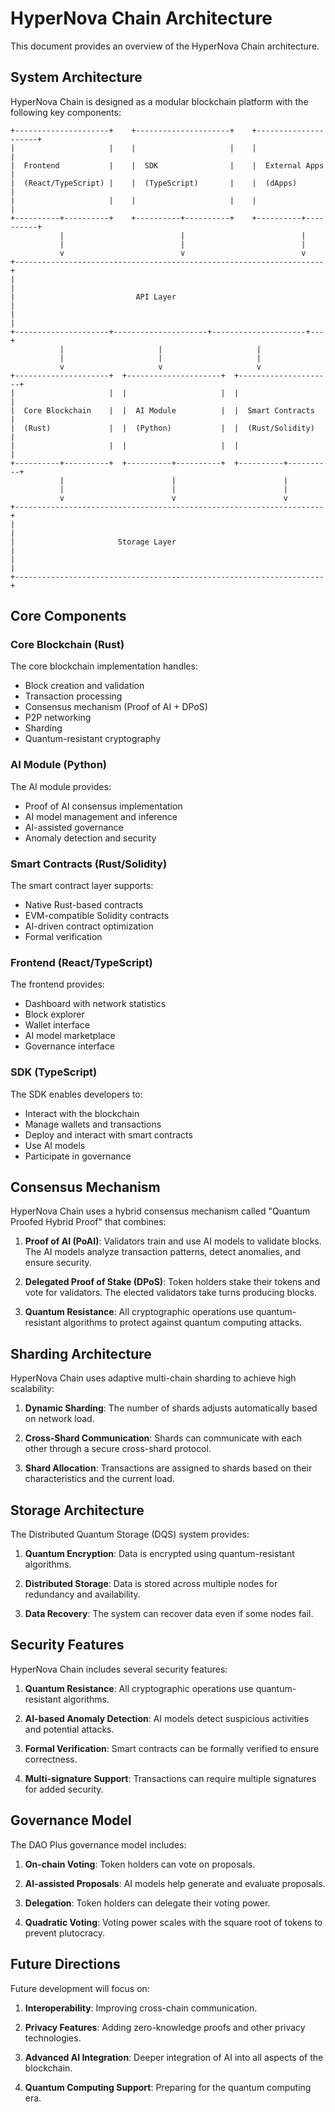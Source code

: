 # HyperNova Chain Architecture

This document provides an overview of the HyperNova Chain architecture.

## System Architecture

HyperNova Chain is designed as a modular blockchain platform with the following key components:

```
+---------------------+    +---------------------+    +---------------------+
|                     |    |                     |    |                     |
|  Frontend           |    |  SDK                |    |  External Apps      |
|  (React/TypeScript) |    |  (TypeScript)       |    |  (dApps)            |
|                     |    |                     |    |                     |
+----------+----------+    +----------+----------+    +----------+----------+
           |                          |                          |
           |                          |                          |
           v                          v                          v
+---------------------------------------------------------------------+
|                                                                     |
|                           API Layer                                 |
|                                                                     |
+---------------------+---------------------+---------------------+---+
           |                     |                     |
           |                     |                     |
           v                     v                     v
+---------------------+  +---------------------+  +---------------------+
|                     |  |                     |  |                     |
|  Core Blockchain    |  |  AI Module          |  |  Smart Contracts    |
|  (Rust)             |  |  (Python)           |  |  (Rust/Solidity)    |
|                     |  |                     |  |                     |
+----------+----------+  +----------+----------+  +----------+----------+
           |                        |                        |
           |                        |                        |
           v                        v                        v
+---------------------------------------------------------------------+
|                                                                     |
|                       Storage Layer                                 |
|                                                                     |
+---------------------------------------------------------------------+
```

## Core Components

### Core Blockchain (Rust)

The core blockchain implementation handles:

- Block creation and validation
- Transaction processing
- Consensus mechanism (Proof of AI + DPoS)
- P2P networking
- Sharding
- Quantum-resistant cryptography

### AI Module (Python)

The AI module provides:

- Proof of AI consensus implementation
- AI model management and inference
- AI-assisted governance
- Anomaly detection and security

### Smart Contracts (Rust/Solidity)

The smart contract layer supports:

- Native Rust-based contracts
- EVM-compatible Solidity contracts
- AI-driven contract optimization
- Formal verification

### Frontend (React/TypeScript)

The frontend provides:

- Dashboard with network statistics
- Block explorer
- Wallet interface
- AI model marketplace
- Governance interface

### SDK (TypeScript)

The SDK enables developers to:

- Interact with the blockchain
- Manage wallets and transactions
- Deploy and interact with smart contracts
- Use AI models
- Participate in governance

## Consensus Mechanism

HyperNova Chain uses a hybrid consensus mechanism called "Quantum Proofed Hybrid Proof" that combines:

1. **Proof of AI (PoAI)**: Validators train and use AI models to validate blocks. The AI models analyze transaction patterns, detect anomalies, and ensure security.

2. **Delegated Proof of Stake (DPoS)**: Token holders stake their tokens and vote for validators. The elected validators take turns producing blocks.

3. **Quantum Resistance**: All cryptographic operations use quantum-resistant algorithms to protect against quantum computing attacks.

## Sharding Architecture

HyperNova Chain uses adaptive multi-chain sharding to achieve high scalability:

1. **Dynamic Sharding**: The number of shards adjusts automatically based on network load.

2. **Cross-Shard Communication**: Shards can communicate with each other through a secure cross-shard protocol.

3. **Shard Allocation**: Transactions are assigned to shards based on their characteristics and the current load.

## Storage Architecture

The Distributed Quantum Storage (DQS) system provides:

1. **Quantum Encryption**: Data is encrypted using quantum-resistant algorithms.

2. **Distributed Storage**: Data is stored across multiple nodes for redundancy and availability.

3. **Data Recovery**: The system can recover data even if some nodes fail.

## Security Features

HyperNova Chain includes several security features:

1. **Quantum Resistance**: All cryptographic operations use quantum-resistant algorithms.

2. **AI-based Anomaly Detection**: AI models detect suspicious activities and potential attacks.

3. **Formal Verification**: Smart contracts can be formally verified to ensure correctness.

4. **Multi-signature Support**: Transactions can require multiple signatures for added security.

## Governance Model

The DAO Plus governance model includes:

1. **On-chain Voting**: Token holders can vote on proposals.

2. **AI-assisted Proposals**: AI models help generate and evaluate proposals.

3. **Delegation**: Token holders can delegate their voting power.

4. **Quadratic Voting**: Voting power scales with the square root of tokens to prevent plutocracy.

## Future Directions

Future development will focus on:

1. **Interoperability**: Improving cross-chain communication.

2. **Privacy Features**: Adding zero-knowledge proofs and other privacy technologies.

3. **Advanced AI Integration**: Deeper integration of AI into all aspects of the blockchain.

4. **Quantum Computing Support**: Preparing for the quantum computing era.